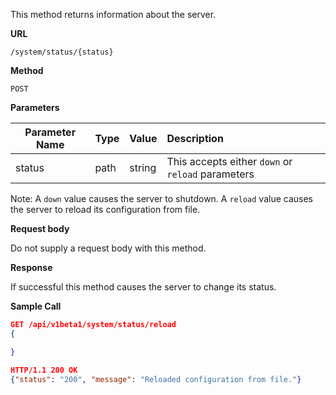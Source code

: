 This method returns information about the server.

**URL**

`/system/status/{status}`

**Method**

`POST`

**Parameters**

| Parameter Name | Type   | Value | Description
| ---  | :--------- |  :--------- |  :--------- |
| status |  path | string | This accepts either `down` or `reload` parameters |

Note: A `down` value causes the server to shutdown. A `reload` value causes
the server to reload its configuration from file.

**Request body**

Do not supply a request body with this method.

**Response**

If successful this method causes the server to change its status.

**Sample Call**

```json
GET /api/v1beta1/system/status/reload
{

}

HTTP/1.1 200 OK
{"status": "200", "message": "Reloaded configuration from file."}
```
